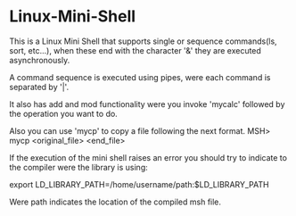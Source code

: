 # Linux-Mini-Shell
This is a Linux Mini Shell that supports single or sequence commands(ls, sort, etc...), when these end with the character '&' they are executed asynchronously. 

A command sequence is executed using pipes, were each command is separated by '|'.

It also has add and mod functionality were you invoke 'mycalc' followed by the operation you want to do.

Also you can use 'mycp' to copy a file following the next format. MSH> mycp <original_file> <end_file>

If the execution of the mini shell raises an error you should try to indicate to the compiler were the library is using:

export LD_LIBRARY_PATH=/home/username/path:$LD_LIBRARY_PATH 

Were path indicates the location of the compiled msh file.
